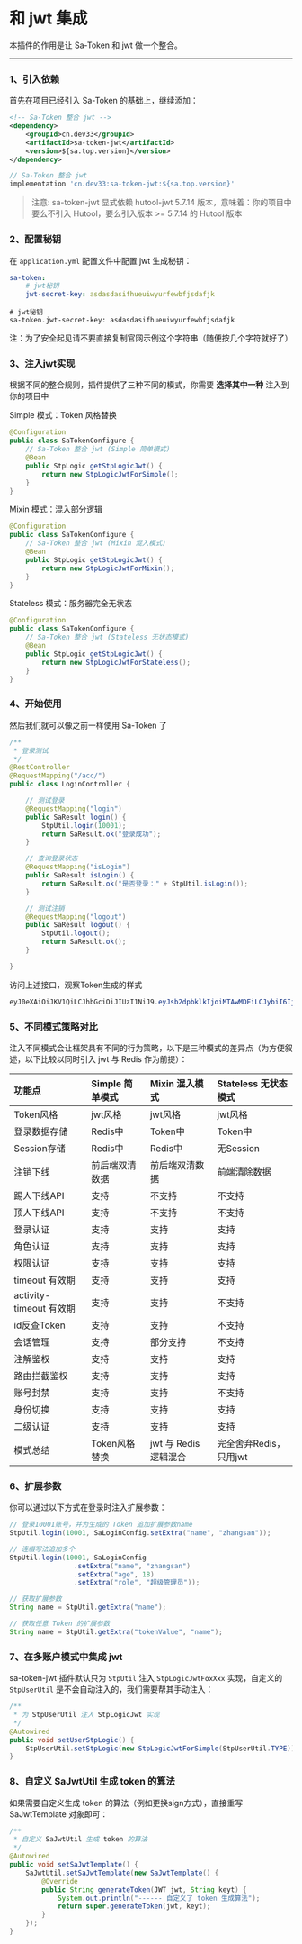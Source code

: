# 和 jwt 集成 

本插件的作用是让 Sa-Token 和 jwt 做一个整合。 

--- 

### 1、引入依赖 
首先在项目已经引入 Sa-Token 的基础上，继续添加：

<!---------------------------- tabs:start ---------------------------->
<!-------- tab:Maven 方式 -------->
``` xml 
<!-- Sa-Token 整合 jwt -->
<dependency>
	<groupId>cn.dev33</groupId>
	<artifactId>sa-token-jwt</artifactId>
	<version>${sa.top.version}</version>
</dependency>
```
<!-------- tab:Gradle 方式 -------->
``` gradle
// Sa-Token 整合 jwt
implementation 'cn.dev33:sa-token-jwt:${sa.top.version}'
```
<!---------------------------- tabs:end ---------------------------->


> 注意: sa-token-jwt 显式依赖 hutool-jwt 5.7.14 版本，意味着：你的项目中要么不引入 Hutool，要么引入版本 >= 5.7.14 的 Hutool 版本

### 2、配置秘钥
在 `application.yml` 配置文件中配置 jwt 生成秘钥：

<!---------------------------- tabs:start ---------------------------->
<!------------- tab:yaml 风格  ------------->
``` yaml
sa-token:
	# jwt秘钥 
	jwt-secret-key: asdasdasifhueuiwyurfewbfjsdafjk
```
<!------------- tab:properties 风格  ------------->
``` properties
# jwt秘钥 
sa-token.jwt-secret-key: asdasdasifhueuiwyurfewbfjsdafjk
```
<!---------------------------- tabs:end ---------------------------->

注：为了安全起见请不要直接复制官网示例这个字符串（随便按几个字符就好了）


### 3、注入jwt实现
根据不同的整合规则，插件提供了三种不同的模式，你需要 **选择其中一种** 注入到你的项目中 

<!------------------------------ tabs:start ------------------------------>

<!-- tab: Simple 简单模式  -->
Simple 模式：Token 风格替换
``` java
@Configuration
public class SaTokenConfigure {
    // Sa-Token 整合 jwt (Simple 简单模式)
	@Bean
    public StpLogic getStpLogicJwt() {
    	return new StpLogicJwtForSimple();
    }
}
```

<!-- tab: Mixin 混入模式  -->
Mixin 模式：混入部分逻辑
``` java
@Configuration
public class SaTokenConfigure {
    // Sa-Token 整合 jwt (Mixin 混入模式)
	@Bean
    public StpLogic getStpLogicJwt() {
    	return new StpLogicJwtForMixin();
    }
}
```

<!-- tab: Stateless 无状态模式  -->
Stateless 模式：服务器完全无状态
``` java
@Configuration
public class SaTokenConfigure {
    // Sa-Token 整合 jwt (Stateless 无状态模式)
	@Bean
    public StpLogic getStpLogicJwt() {
    	return new StpLogicJwtForStateless();
    }
}
```

<!---------------------------- tabs:end ------------------------------>

### 4、开始使用
然后我们就可以像之前一样使用 Sa-Token 了 
``` java
/**
 * 登录测试 
 */
@RestController
@RequestMapping("/acc/")
public class LoginController {

    // 测试登录
    @RequestMapping("login")
    public SaResult login() {
		StpUtil.login(10001);
        return SaResult.ok("登录成功");
    }

    // 查询登录状态
    @RequestMapping("isLogin")
    public SaResult isLogin() {
        return SaResult.ok("是否登录：" + StpUtil.isLogin());
    }

    // 测试注销
    @RequestMapping("logout")
    public SaResult logout() {
        StpUtil.logout();
        return SaResult.ok();
    }

}
```

访问上述接口，观察Token生成的样式
``` java
eyJ0eXAiOiJKV1QiLCJhbGciOiJIUzI1NiJ9.eyJsb2dpbklkIjoiMTAwMDEiLCJybiI6IjZYYzgySzBHVWV3Uk5NTTl1dFdjbnpFZFZHTVNYd3JOIn0.F_7fbHsFsDZmckHlGDaBuwDotZwAjZ0HB14DRujQfOQ
```


### 5、不同模式策略对比

注入不同模式会让框架具有不同的行为策略，以下是三种模式的差异点（为方便叙述，以下比较以同时引入 jwt 与 Redis 作为前提）：

| 功能点						| Simple 简单模式		| Mixin 混入模式			| Stateless 无状态模式	|
| :--------					| :--------		| :--------			| :--------			|
| Token风格					| jwt风格		| jwt风格			| jwt风格			|
| 登录数据存储				| Redis中		| Token中			| Token中			|
| Session存储				| Redis中		| Redis中			| 无Session			|
| 注销下线					| 前后端双清数据	| 前后端双清数据		| 前端清除数据		|
| 踢人下线API				| 支持			| 不支持				| 不支持				|
| 顶人下线API				| 支持			| 不支持				| 不支持				|
| 登录认证					| 支持			| 支持				| 支持				|
| 角色认证					| 支持			| 支持				| 支持				|
| 权限认证					| 支持			| 支持				| 支持				|
| timeout 有效期				| 支持			| 支持				| 支持				|
| activity-timeout 有效期	| 支持			| 支持				| 不支持				|
| id反查Token				| 支持			| 支持				| 不支持				|
| 会话管理					| 支持			| 部分支持			| 不支持				|
| 注解鉴权					| 支持			| 支持				| 支持				|
| 路由拦截鉴权				| 支持			| 支持				| 支持				|
| 账号封禁					| 支持			| 支持				| 不支持				|
| 身份切换					| 支持			| 支持				| 支持				|
| 二级认证					| 支持			| 支持				| 支持				|
| 模式总结					| Token风格替换	| jwt 与 Redis 逻辑混合	| 完全舍弃Redis，只用jwt		|



### 6、扩展参数
你可以通过以下方式在登录时注入扩展参数：

``` java
// 登录10001账号，并为生成的 Token 追加扩展参数name
StpUtil.login(10001, SaLoginConfig.setExtra("name", "zhangsan"));

// 连缀写法追加多个
StpUtil.login(10001, SaLoginConfig
				.setExtra("name", "zhangsan")
				.setExtra("age", 18)
				.setExtra("role", "超级管理员"));

// 获取扩展参数 
String name = StpUtil.getExtra("name");

// 获取任意 Token 的扩展参数 
String name = StpUtil.getExtra("tokenValue", "name");
```



### 7、在多账户模式中集成 jwt
sa-token-jwt 插件默认只为 `StpUtil` 注入 `StpLogicJwtFoxXxx` 实现，自定义的 `StpUserUtil` 是不会自动注入的，我们需要帮其手动注入：

``` java
/**
 * 为 StpUserUtil 注入 StpLogicJwt 实现 
 */
@Autowired
public void setUserStpLogic() {
	StpUserUtil.setStpLogic(new StpLogicJwtForSimple(StpUserUtil.TYPE));
}
```



### 8、自定义 SaJwtUtil 生成 token 的算法 

如果需要自定义生成 token 的算法（例如更换sign方式），直接重写 SaJwtTemplate 对象即可：

``` java
/**
 * 自定义 SaJwtUtil 生成 token 的算法 
 */
@Autowired
public void setSaJwtTemplate() {
	SaJwtUtil.setSaJwtTemplate(new SaJwtTemplate() {
		@Override
		public String generateToken(JWT jwt, String keyt) {
			System.out.println("------ 自定义了 token 生成算法");
			return super.generateToken(jwt, keyt);
		}
	});
}
```
